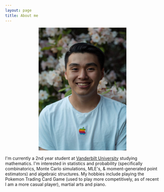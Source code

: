```yaml
---
layout: page
title: About me
---
```

<p align = "center">
<img src="/img/60121788_821220188265411_7174481549272809472_n.jpg" alt="Jeffrey" width="285.7" height = "400"/>
</p>

I'm currently a 2nd year student at [Vanderbilt University](https://www.vanderbilt.edu/) studying mathematics. I'm interested in statistics and probability (specifically combinatorics, Monte Carlo simulations, MLE's, & moment-generated point estimators) and algebraic structures. My hobbies include playing the Pokemon Trading Card Game (used to play more competitively, as of recent I am a more casual player), martial arts and piano. 
